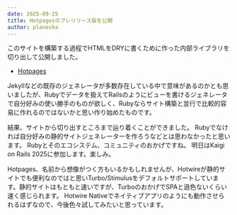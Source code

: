 ```yaml
---
date: 2025-09-25
title: Hotpagesのプレリリース版を公開
author: planeska
---
```

このサイトを構築する過程でHTMLをDRYに書くために作った内部ライブラリを切り出して公開しました。

- [Hotpages](https://github.com/koedasha/hotpages)

Jekyllなどの既存のジェネレータが多数存在している中で意味があるのかとも思いましたが、Rubyでデータを扱えてRailsのようにビューを書けるジェネレータで自分好みの使い勝手のものが欲しく、Rubyならサイト構築と並行で比較的容易に作れるのではないかと思い作り始めたものです。

結果、サイトから切り出すところまで辿り着くことができました。
Rubyでなければ自分好みの静的サイトジェネレーターを作ろうなどとは思わなかったと思います。
Rubyとそのエコシステム、コミュニティのおかげですね。
明日はKaigi on Rails 2025に参加します。楽しみ。

Hotpages、名前から想像がつく方もいるかもしれませんが、Hotwireが静的サイトでも便利なのではと思いTurbo/Stimulusをデフォルトサポートしています。静的サイトはもともと速いですが、TurboのおかげでSPAと遜色ないくらい速く感じられます。
Hotwire Nativeでネイティブアプリのようにも動作させられるはずなので、今後色々試してみたいと思っています。

